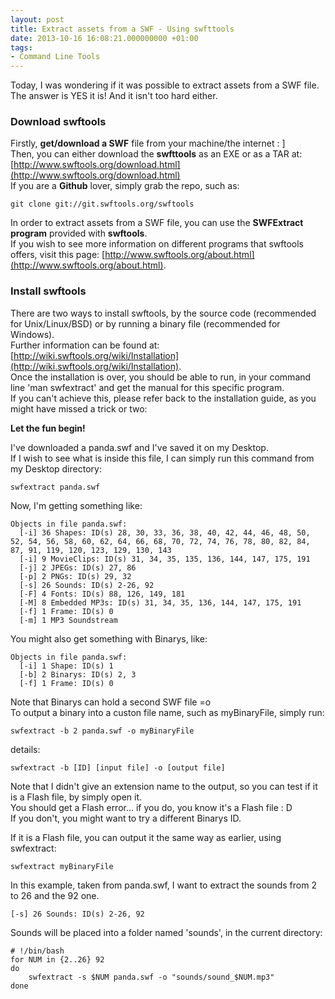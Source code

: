 ```yaml
---
layout: post
title: Extract assets from a SWF - Using swfttools
date: 2013-10-16 16:08:21.000000000 +01:00
tags:
- Command Line Tools
---
```

Today, I was wondering if it was possible to extract assets from a SWF file.  
The answer is YES it is! And it isn't too hard either.

### Download swftools ###

Firstly, **get/download a SWF** file from your machine/the internet : ]  
Then, you can either download the **swfttools** as an EXE or as a TAR at: [http://www.swftools.org/download.html](http://www.swftools.org/download.html)  
If you are a __Github__ lover, simply grab the repo, such as: 

    git clone git://git.swftools.org/swftools

In order to extract assets from a SWF file, you can use the **SWFExtract program** provided with **swftools**.  
If you wish to see more information on different programs that swftools offers, visit this page: [http://www.swftools.org/about.html](http://www.swftools.org/about.html).

### Install swftools ###

There are two ways to install swftools, by the source code (recommended for Unix/Linux/BSD) or by running a binary file (recommended for Windows).  
Further information can be found at: [http://wiki.swftools.org/wiki/Installation](http://wiki.swftools.org/wiki/Installation).  
Once the installation is over, you should be able to run, in your command line 'man swfextract' and get the manual for this specific program.  
If you can't achieve this, please refer back to the installation guide, as you might have missed a trick or two:

**Let the fun begin!**

I've downloaded a panda.swf and I've saved it on my Desktop.  
If I wish to see what is inside this file, I can simply run this command from my Desktop directory:

    swfextract panda.swf

Now, I'm getting something like:

    Objects in file panda.swf:
      [-i] 36 Shapes: ID(s) 28, 30, 33, 36, 38, 40, 42, 44, 46, 48, 50, 52, 54, 56, 58, 60, 62, 64, 66, 68, 70, 72, 74, 76, 78, 80, 82, 84, 87, 91, 119, 120, 123, 129, 130, 143
      [-i] 9 MovieClips: ID(s) 31, 34, 35, 135, 136, 144, 147, 175, 191
      [-j] 2 JPEGs: ID(s) 27, 86
      [-p] 2 PNGs: ID(s) 29, 32
      [-s] 26 Sounds: ID(s) 2-26, 92
      [-F] 4 Fonts: ID(s) 88, 126, 149, 181
      [-M] 8 Embedded MP3s: ID(s) 31, 34, 35, 136, 144, 147, 175, 191
      [-f] 1 Frame: ID(s) 0
      [-m] 1 MP3 Soundstream

You might also get something with Binarys, like:

    Objects in file panda.swf:
      [-i] 1 Shape: ID(s) 1
      [-b] 2 Binarys: ID(s) 2, 3
      [-f] 1 Frame: ID(s) 0

Note that Binarys can hold a second SWF file =o  
To output a binary into a custon file name, such as myBinaryFile, simply run:

    swfextract -b 2 panda.swf -o myBinaryFile

details:

    swfextract -b [ID] [input file] -o [output file]

Note that I didn't give an extension name to the output, so you can test if it is a Flash file, by simply open it.  
You should get a Flash error... if you do, you know it's a Flash file : D  
If you don't, you might want to try a different Binarys ID.

If it is a Flash file, you can output it the same way as earlier, using swfextract:

    swfextract myBinaryFile

In this example, taken from panda.swf, I want to extract the sounds from 2 to 26 and the 92 one.

    [-s] 26 Sounds: ID(s) 2-26, 92

Sounds will be placed into a folder named 'sounds', in the current directory:

    # !/bin/bash
    for NUM in {2..26} 92
    do
        swfextract -s $NUM panda.swf -o "sounds/sound_$NUM.mp3"
    done
